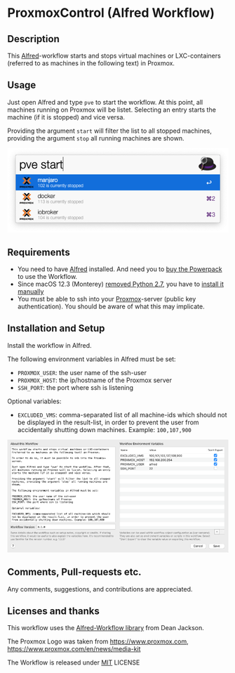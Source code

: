 # ProxmoxControl (Alfred Workflow)

## Description

This [Alfred](https://www.alfredapp.com/)-workflow starts and stops virtual machines or LXC-containers (referred to as machines in the following text) in Proxmox.

## Usage

Just open Alfred and type `pve` to start the workflow. At this point, all machines running on Proxmox will be listet. Selecting an entry starts the machine (if it is stopped) and vice versa.

Providing the argument `start` will filter the list to all stopped machines, providing the argument `stop` all running machines are shown.

![Stop](Screenshots/Start.png)

## Requirements

* You need to have [Alfred](https://www.alfredapp.com/) installed. And need you to [buy the Powerpack](https://buy.alfredapp.com/) to use the Workflow.
* Since macOS 12.3 (Monterey) [removed Python 2.7](https://developer.apple.com/documentation/macos-release-notes/macos-12_3-release-notes#Python), you have to [install it manually](https://www.alfredapp.com/help/kb/python-2-monterey/)
* You must be able to ssh into your [Proxmox](https://www.proxmox.com/en/proxmox-ve)-server (public key authentication). You should be aware of what this may implicate.

## Installation and Setup

Install the workflow in Alfred.

The following environment variables in Alfred must be set:

* `PROXMOX_USER`: the user name of the ssh-user
* `PROXMOX_HOST`: the ip/hostname of the Proxmox server
* `SSH_PORT`: the port where ssh is listening

Optional variables:

* `EXCLUDED_VMS`: comma-separated list of all machine-ids which should not be displayed in the result-list, in order to prevent the user from accidentally shutting down machines. 
  Example: `100,107,900`

![Variables](Screenshots/Variables.png)



## Comments, Pull-requests etc.

Any comments, suggestions, and contributions are appreciated.

## Licenses and thanks

This workflow uses the [Alfred-Workflow library](https://www.deanishe.net/alfred-workflow/index.html) from Dean Jackson.

The Proxmox Logo was taken from https://www.proxmox.com, https://www.proxmox.com/en/news/media-kit

The Workflow is released under [MIT](http://rem.mit-license.org/) LICENSE
